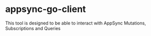 # appsync-go-client

This tool is designed to be able to interact with AppSync Mutations, Subscriptions and Queries
